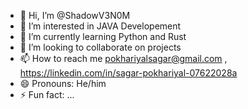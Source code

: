 - 👋 Hi, I’m @ShadowV3N0M
- 👀 I’m interested in JAVA Developement
- 🌱 I’m currently learning Python and Rust
- 💞️ I’m looking to collaborate on projects
- 📫 How to reach me pokhariyalsagar@gmail.com , https://linkedin.com/in/sagar-pokhariyal-07622028a
- 😄 Pronouns: He/him
- ⚡ Fun fact: ...

<!---
ShadowV3N0M/ShadowV3N0M is a ✨ special ✨ repository because its `README.md` (this file) appears on your GitHub profile.
You can click the Preview link to take a look at your changes.
--->
